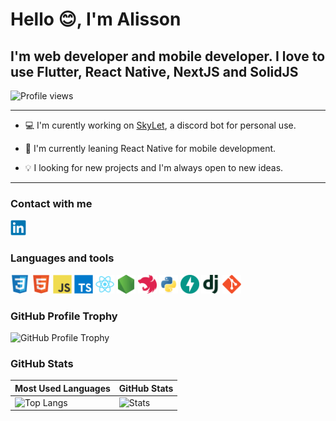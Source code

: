 # Hello 😊, I'm Alisson

## I'm web developer and mobile developer. I love to use Flutter, React Native, NextJS and SolidJS

![Profile views](https://komarev.com/ghpvc/?username=skylissh&label=Profile%20views&color=blue&style=flat)

---

- 💻 I'm curently working on [SkyLet](https://www.github.com/skylissh/skylet-discord-js), a discord bot for personal use.

- 🌱 I'm currently leaning React Native for mobile development.

- 💡 I looking for new projects and I'm always open to new ideas.

---

### Contact with me

[<img src="https://raw.githubusercontent.com/devicons/devicon/master/icons/linkedin/linkedin-original.svg" alt="linkedin" width="25">](https://www.linkedin.com/in/alisson-hernandez-bb3b3b218/)

### Languages and tools

[<img src="https://raw.githubusercontent.com/devicons/devicon/master/icons/css3/css3-original.svg" alt="css3" width="30">](https://www.w3schools.com/css/)
[<img src="https://raw.githubusercontent.com/devicons/devicon/master/icons/html5/html5-original.svg" alt="html5" width="30">](https://www.w3.org/html/)
[<img src="https://raw.githubusercontent.com/devicons/devicon/master/icons/javascript/javascript-original.svg" alt="javascript" width="30">](https://developer.mozilla.org/en-US/docs/Web/JavaScript)
[<img src="https://raw.githubusercontent.com/devicons/devicon/master/icons/typescript/typescript-original.svg" alt="typescript" width="30">](https://www.typescriptlang.org/)
[<img src="https://raw.githubusercontent.com/devicons/devicon/master/icons/react/react-original.svg" alt="react" width="30">](https://www.reactjs.org/)
[<img src="https://raw.githubusercontent.com/devicons/devicon/master/icons/nodejs/nodejs-original.svg" alt="node" width="30">](https://www.nodejs.org)
[<img src="https://raw.githubusercontent.com/devicons/devicon/master/icons/nestjs/nestjs-plain.svg" alt="typescript" width="30">](https://www.typescriptlang.org/)
[<img src="https://raw.githubusercontent.com/devicons/devicon/master/icons/python/python-original.svg" alt="python" width="30">](https://www.python.org)
[<img src="https://raw.githubusercontent.com/devicons/devicon/master/icons/fastapi/fastapi-original.svg" alt="fastapi" width="30">](https://fastapi.tiangolo.com/)
[<img src="https://raw.githubusercontent.com/devicons/devicon/master/icons/django/django-plain.svg" alt="django" width="30">](https://www.djangoproject.com/)
[<img src="https://raw.githubusercontent.com/devicons/devicon/master/icons/git/git-original.svg" alt="git" width="30">](https://www.git-scm.com/)

### GitHub Profile Trophy

![GitHub Profile Trophy](https://github-profile-trophy.vercel.app/?username=skylissh&theme=darkhub&margin-w=45)

### GitHub Stats

| Most Used Languages                                                                                                                                                                     | GitHub Stats                                                                                                                                               |
| --------------------------------------------------------------------------------------------------------------------------------------------------------------------------------------- | ---------------------------------------------------------------------------------------------------------------------------------------------------------- |
| ![Top Langs](https://github-readme-stats.vercel.app/api/top-langs/?username=skylissh&show_icons=true&hide_title=true&hide_border=true&bg_color=0d1117&text_color=f0f6fc&layout=compact) | ![Stats](https://github-readme-stats.vercel.app/api/?username=skylissh&show_icons=true&hide_title=true&hide_border=true&bg_color=0d1117&text_color=f0f6fc) |
